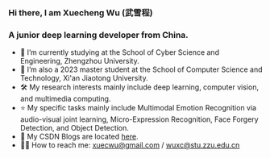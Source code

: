 ### Hi there, I am Xuecheng Wu (武雪程) 

### A junior deep learning developer from China.

- 🔭 I’m currently studying at the School of Cyber Science and Engineering, Zhengzhou University. 
- 🌱 I’m also a 2023 master student at the School of Computer Science and Technology, Xi'an Jiaotong University. 
- 🛠  My research interests mainly include deep learning, computer vision, and multimedia computing.
- ⭐️ My specific tasks mainly include Multimodal Emotion Recognition via audio-visual joint learning, Micro-Expression Recognition, Face Forgery Detection, and Object Detection.
- 🧠 My CSDN Blogs are located [here](https://blog.csdn.net/m0_47623548?type=blog).
- 🤝🏻 How to reach me: xuecwu@gmail.com / wuxc@stu.zzu.edu.cn
